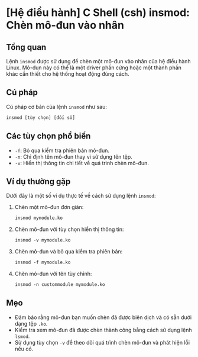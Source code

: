 # [Hệ điều hành] C Shell (csh) insmod: Chèn mô-đun vào nhân

## Tổng quan
Lệnh `insmod` được sử dụng để chèn một mô-đun vào nhân của hệ điều hành Linux. Mô-đun này có thể là một driver phần cứng hoặc một thành phần khác cần thiết cho hệ thống hoạt động đúng cách.

## Cú pháp
Cú pháp cơ bản của lệnh `insmod` như sau:

```csh
insmod [tùy chọn] [đối số]
```

## Các tùy chọn phổ biến
- `-f`: Bỏ qua kiểm tra phiên bản mô-đun.
- `-n`: Chỉ định tên mô-đun thay vì sử dụng tên tệp.
- `-v`: Hiển thị thông tin chi tiết về quá trình chèn mô-đun.

## Ví dụ thường gặp
Dưới đây là một số ví dụ thực tế về cách sử dụng lệnh `insmod`:

1. Chèn một mô-đun đơn giản:
   ```csh
   insmod mymodule.ko
   ```

2. Chèn mô-đun với tùy chọn hiển thị thông tin:
   ```csh
   insmod -v mymodule.ko
   ```

3. Chèn mô-đun và bỏ qua kiểm tra phiên bản:
   ```csh
   insmod -f mymodule.ko
   ```

4. Chèn mô-đun với tên tùy chỉnh:
   ```csh
   insmod -n custommodule mymodule.ko
   ```

## Mẹo
- Đảm bảo rằng mô-đun bạn muốn chèn đã được biên dịch và có sẵn dưới dạng tệp `.ko`.
- Kiểm tra xem mô-đun đã được chèn thành công bằng cách sử dụng lệnh `lsmod`.
- Sử dụng tùy chọn `-v` để theo dõi quá trình chèn mô-đun và phát hiện lỗi nếu có.
